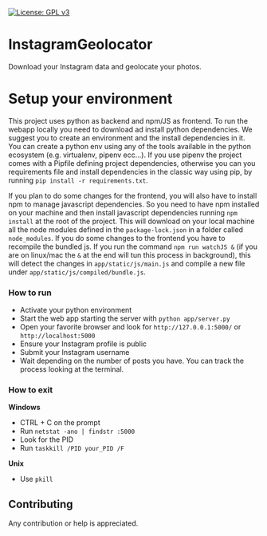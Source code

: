 [![License: GPL v3](https://img.shields.io/badge/License-GPLv3-blue.svg)](https://www.gnu.org/licenses/gpl-3.0)

# InstagramGeolocator

Download your Instagram data and geolocate your photos.

# Setup your environment

This project uses python as backend and npm/JS as frontend.
To run the webapp locally you need to download ad install python dependencies.
We suggest you to create an environment and the install dependencies in it.
You can create a python env using any of the tools available in the python ecosystem (e.g. virtualenv, pipenv ecc...).
If you use pipenv the project comes with a Pipfile defining project dependencies, otherwise you can you requirements file and install dependencies in the classic way using pip, by running `pip install -r requirements.txt`. 

If you plan to do some changes for the frontend, you will also have to install npm to manage javascript dependencies.
So you need to have npm installed on your machine and then install javascript dependencies running `npm install` at the root of the project.
This will download on your local machine all the node modules defined in the `package-lock.json` in a folder called `node_modules`.
If you do some changes to the frontend you have to recompile the bundled js. If you run the command `npm run watchJS &` (if you are on linux/mac the `&` at the end will tun this process in background), this will detect the changes in `app/static/js/main.js` and compile a new file under `app/static/js/compiled/bundle.js`. 

### How to run

- Activate your python environment
- Start the web app starting the server with `python app/server.py`
- Open your favorite browser and look for `http://127.0.0.1:5000/` or `http://localhost:5000`
- Ensure your Instagram profile is public
- Submit your Instagram username
- Wait depending on the number of posts you have. You can track the process looking at the terminal.

### How to exit

<strong>Windows</strong>
- CTRL + C on the prompt
- Run `netstat -ano | findstr :5000`
- Look for the PID
- Run `taskkill /PID your_PID /F`

<strong>Unix</strong>
- Use `pkill`

## Contributing

Any contribution or help is appreciated.

